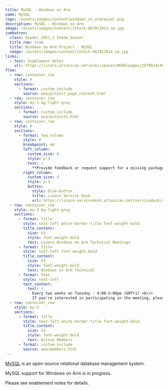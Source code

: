 ```yaml
---
title: MySQL - Windows on Arm
name: MySQL
logo: /assets/images/content/windows_on_arm/mysql.png
description: MySQL - Windows on Arm
image: /assets/images/content/iStock-667012914_sm.jpg
jumbotron:
  class: header_2021_2 theme_banner
  title_row: true
  title: Windows on Arm Project - MySQL
  image: /assets/images/content/iStock-667012914_sm.jpg
links:
  - text: Enablement Notes
    url: https://linaro.atlassian.net/wiki/spaces/WOAR/pages/28708241465/MySQL
flow:
  - row: container_row
    style: #
    sections:
      - format: custom_include
        source: woa/project_page_content.html
  - row: container_row
    style: my-3 bg-light-gray
    sections:
      - format: custom_include
        source: woa/projects.html
  - row: container_row
    style: #
    sections:
      - format: two_column
        style: #
        breakpoint: md
        left_column:
          custom_size: 8
          style: p-3
          text: |
            **Provide feedback or request support for a missing package**
        right_column:
          custom_size: 4
          style: p-3
          button:
            style: blue-button
            title: Linaro Service Desk
            url: https://linaro-servicedesk.atlassian.net/servicedesk/customer/portal/22/group/85/create/301
  - row: container_row
    style: my-3 bg-light-gray
    sections:
      - format: title
        style: text-left white-border-title font-weight-bold
        title_content:
          size: h3
          style: font-weight-bold
          text: Linaro Windows on Arm Technical Meetings
      - format: title
        style: text-left font-weight-bold
        title_content:
          size: h3
          style: font-weight-bold
          text: Windows on Arm Technical
      - format: text
        style: text-left
        text_content:
          text: |
            Every two weeks on Tuesday - 4:00-5:00pm (GMT+1) <br/>
            If you're interested in participating in the meeting, please contact windowsonarm@linaro.org
  - row: container_row
    style: my-3
    sections:
      - format: title
        style: text-left white-border-title font-weight-bold
        title_content:
          size: h3
          style: font-weight-bold
          text: Active Members
      - format: custom_include
        source: woa/members.html
---
```


[MySQL](https://www.MySQL.org/) is an open-source relational database management system.

MySQL support for Windows on Arm is in progress.

Please see enablement notes for details.
